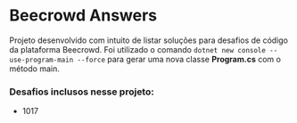 # Beecrowd Answers

Projeto desenvolvido com intuito de listar soluções para desafios de código da plataforma Beecrowd.
Foi utilizado o comando `dotnet new console --use-program-main --force` para gerar uma nova classe **Program.cs** com o método main.

### Desafios inclusos nesse projeto:

- 1017